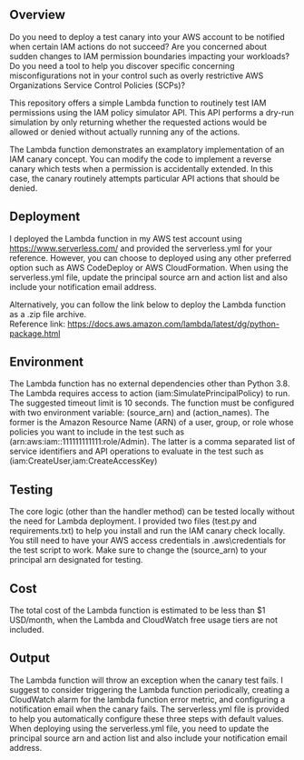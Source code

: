 ## Overview
Do you need to deploy a test canary into your AWS account to be notified when certain IAM actions do not succeed? Are you concerned about sudden changes to IAM permission boundaries impacting your workloads? Do you need a tool to help you discover specific concerning misconfigurations not in your control such as overly restrictive AWS Organizations Service Control Policies (SCPs)?<br/>

This repository offers a simple Lambda function to routinely test IAM permissions using the IAM policy simulator API. This API performs a dry-run simulation by only returning whether the requested actions would be allowed or denied without actually running any of the actions.<br/> 

The Lambda function demonstrates an examplatory implementation of an IAM canary concept. You can modify the code to implement a reverse canary which tests when a permission is accidentally extended. In this case, the canary routinely attempts particular API actions that should be denied.<br/> 

## Deployment
I deployed the Lambda function in my AWS test account using https://www.serverless.com/ and provided the serverless.yml for your reference. However, you can choose to deployed using any other preferred option such as AWS CodeDeploy or AWS CloudFormation. When using the serverless.yml file, update the principal source arn and action list and also include your notification email address.<br/>

Alternatively, you can follow the link below to deploy the Lambda function as a .zip file archive.<br/>
Reference link: https://docs.aws.amazon.com/lambda/latest/dg/python-package.html

## Environment
The Lambda function has no external dependencies other than Python 3.8. The Lambda requires access to action (iam:SimulatePrincipalPolicy) to run. The suggested timeout limit is 10 seconds. The function must be configured with two environment variable: (source_arn) and (action_names). The former is the Amazon Resource Name (ARN) of a user, group, or role whose policies you want to include in the test such as (arn:aws:iam::111111111111:role/Admin). The latter is a comma separated list of service identifiers and API operations to evaluate in the test such as (iam:CreateUser,iam:CreateAccessKey)   

## Testing
The core logic (other than the handler method) can be tested locally without the need for Lambda deployment. I provided two files (test.py and requirements.txt) to help you install and run the IAM canary check locally. You still need to have your AWS access credentials in .aws\credentials for the test script to work. Make sure to change the (source_arn) to your principal arn designated for testing. 

## Cost
The total cost of the Lambda function is estimated to be less than $1 USD/month, when the Lambda and CloudWatch free usage tiers are not included. 

## Output
The Lambda function will throw an exception when the canary test fails. I suggest to consider triggering the Lambda function periodically, creating a CloudWatch alarm for the lambda function error metric, and configuring a notification email when the canary fails. The serverless.yml file is provided to help you automatically configure these three steps with default values. When deploying using the serverless.yml file, you need to update the principal source arn and action list and also include your notification email address.
